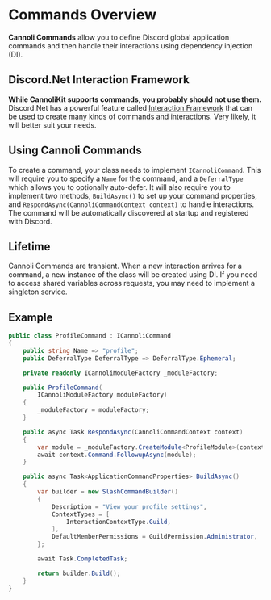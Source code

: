 # Commands Overview
**Cannoli Commands** allow you to define Discord global application commands and then handle their interactions using dependency injection (DI).

## Discord.Net Interaction Framework
 **While CannoliKit supports commands, you probably should not use them.** Discord.Net has a powerful feature called [Interaction Framework](https://docs.discordnet.dev/guides/int_framework/intro.html) that can be used to create many kinds of commands and interactions. Very likely, it will better suit your needs.

 ## Using Cannoli Commands

To create a command, your class needs to implement `ICannoliCommand`. This will require you to specify a `Name` for the command, and a `DeferralType` which allows you to optionally auto-defer. It will also require you to implement two methods, `BuildAsync()` to set up your command properties, and `RespondAsync(CannoliCommandContext context)` to handle interactions. The command will be automatically discovered at startup and registered with Discord.

## Lifetime

Cannoli Commands are transient. When a new interaction arrives for a command, a new instance of the class will be created using DI. If you need to access shared variables across requests, you may need to implement a singleton service.

## Example

```csharp
public class ProfileCommand : ICannoliCommand
{
    public string Name => "profile";
    public DeferralType DeferralType => DeferralType.Ephemeral;

    private readonly ICannoliModuleFactory _moduleFactory;

    public ProfileCommand(
        ICannoliModuleFactory moduleFactory)
    {
        _moduleFactory = moduleFactory;
    }

    public async Task RespondAsync(CannoliCommandContext context)
    {
        var module = _moduleFactory.CreateModule<ProfileModule>(context.Command.User);
        await context.Command.FollowupAsync(module);
    }

    public async Task<ApplicationCommandProperties> BuildAsync()
    {
        var builder = new SlashCommandBuilder()
        {
            Description = "View your profile settings",
            ContextTypes = [
                InteractionContextType.Guild,
            ],
            DefaultMemberPermissions = GuildPermission.Administrator,
        };

        await Task.CompletedTask;

        return builder.Build();
    }
}
```
